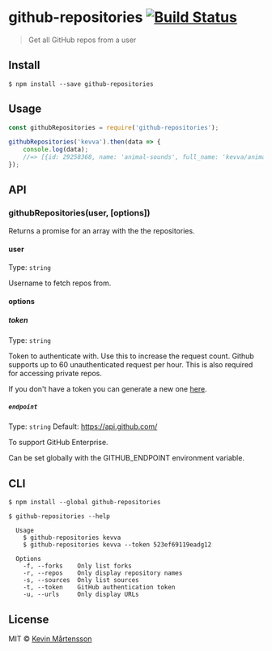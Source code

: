# github-repositories [![Build Status](https://travis-ci.org/kevva/github-repositories.svg?branch=master)](https://travis-ci.org/kevva/github-repositories)

> Get all GitHub repos from a user


## Install

```
$ npm install --save github-repositories
```


## Usage

```js
const githubRepositories = require('github-repositories');

githubRepositories('kevva').then(data => {
	console.log(data);
	//=> [{id: 29258368, name: 'animal-sounds', full_name: 'kevva/animal-sounds', ...}, ...]
});
```


## API

### githubRepositories(user, [options])

Returns a promise for an array with the the repositories.

#### user

Type: `string`

Username to fetch repos from.

#### options

##### token

Type: `string`

Token to authenticate with. Use this to increase the request count. Github supports
up to 60 unauthenticated request per hour. This is also required for accessing private
repos.

If you don't have a token you can generate a new one [here](https://github.com/settings/tokens/new).

##### `endpoint`

Type: `string`
Default: https://api.github.com/

To support GitHub Enterprise.

Can be set globally with the GITHUB_ENDPOINT environment variable.

## CLI

```
$ npm install --global github-repositories
```

```
$ github-repositories --help

  Usage
    $ github-repositories kevva
    $ github-repositories kevva --token 523ef69119eadg12

  Options
    -f, --forks    Only list forks
    -r, --repos    Only display repository names
    -s, --sources  Only list sources
    -t, --token    GitHub authentication token
    -u, --urls     Only display URLs
```


## License

MIT © [Kevin Mårtensson](https://github.com/kevva)
